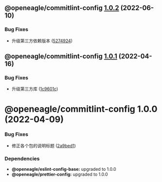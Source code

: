 ## @openeagle/commitlint-config [1.0.2](https://github.com/openeagle/standard/compare/@openeagle/commitlint-config@1.0.1...@openeagle/commitlint-config@1.0.2) (2022-06-10)


### Bug Fixes

* 升级第三方依赖版本 ([5274924](https://github.com/openeagle/standard/commit/5274924d449439516bb908b8f05edba2d825050f))

## @openeagle/commitlint-config [1.0.1](https://github.com/openeagle/standard/compare/@openeagle/commitlint-config@1.0.0...@openeagle/commitlint-config@1.0.1) (2022-04-16)


### Bug Fixes

* 升级第三方库 ([1c9601c](https://github.com/openeagle/standard/commit/1c9601c99c501b8debf9c236199a432860deb6b8))

# @openeagle/commitlint-config 1.0.0 (2022-04-09)


### Bug Fixes

* 修正各个包的说明标题 ([2a9bed1](https://github.com/openeagle/standard/commit/2a9bed122523945df6b7bb3dcddb117ddf738598))





### Dependencies

* **@openeagle/eslint-config-base:** upgraded to 1.0.0
* **@openeagle/prettier-config:** upgraded to 1.0.0
